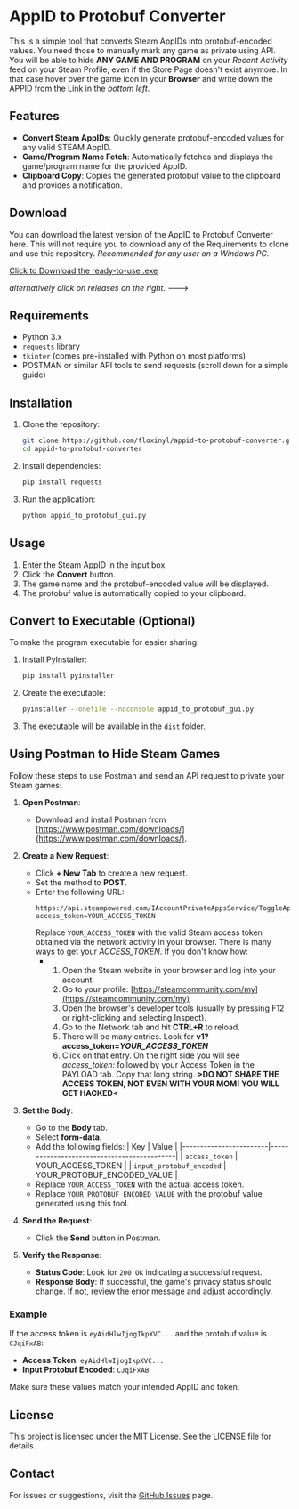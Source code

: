 # AppID to Protobuf Converter

This is a simple tool that converts Steam AppIDs into protobuf-encoded values. You need those to manually mark any game as private using API. You will be able to hide **ANY GAME AND PROGRAM** on your *Recent Activity* feed on your Steam Profile, even if the Store Page doesn't exist anymore. In that case hover over the game icon in your **Browser** and write down the APPID from the Link in the *bottom left*.

## Features

- **Convert Steam AppIDs**: Quickly generate protobuf-encoded values for any valid STEAM AppID.
- **Game/Program Name Fetch**: Automatically fetches and displays the game/program name for the provided AppID.
- **Clipboard Copy**: Copies the generated protobuf value to the clipboard and provides a notification.

## Download

You can download the latest version of the AppID to Protobuf Converter here.
This will not require you to download any of the Requirements to clone and use this repository.
*Recommended for any user on a Windows PC.*

[Click to Download the ready-to-use .exe](https://github.com/floxinyl/appid-to-protobuf-converter/releases/latest/download/appid_to_protobuf_gui.exe)

*alternatively click on releases on the right.* --->

## Requirements

- Python 3.x
- `requests` library
- `tkinter` (comes pre-installed with Python on most platforms)
- POSTMAN or similar API tools to send requests (scroll down for a simple guide)

## Installation

1. Clone the repository:
   ```bash
   git clone https://github.com/floxinyl/appid-to-protobuf-converter.git
   cd appid-to-protobuf-converter
   ```
2. Install dependencies:
   ```bash
   pip install requests
   ```
3. Run the application:
   ```bash
   python appid_to_protobuf_gui.py
   ```

## Usage

1. Enter the Steam AppID in the input box.
2. Click the **Convert** button.
3. The game name and the protobuf-encoded value will be displayed.
4. The protobuf value is automatically copied to your clipboard.

## Convert to Executable (Optional)

To make the program executable for easier sharing:

1. Install PyInstaller:
   ```bash
   pip install pyinstaller
   ```
2. Create the executable:
   ```bash
   pyinstaller --onefile --noconsole appid_to_protobuf_gui.py
   ```
3. The executable will be available in the `dist` folder.

## Using Postman to Hide Steam Games

Follow these steps to use Postman and send an API request to private your Steam games:

1. **Open Postman**:
   - Download and install Postman from [https://www.postman.com/downloads/](https://www.postman.com/downloads/).

2. **Create a New Request**:
   - Click **+ New Tab** to create a new request.
   - Set the method to **POST**.
   - Enter the following URL:
     ```
     https://api.steampowered.com/IAccountPrivateAppsService/ToggleAppPrivacy/v1?access_token=YOUR_ACCESS_TOKEN
     ```
     Replace `YOUR_ACCESS_TOKEN` with the valid Steam access token obtained via the network activity in your browser.
     There is many ways to get your *ACCESS_TOKEN*. If you don't know how:
     - 1. Open the Steam website in your browser and log into your account.
       2. Go to your profile: [https://steamcommunity.com/my](https://steamcommunity.com/my)
       3. Open the browser's developer tools (usually by pressing F12 or right-clicking and selecting Inspect).
       4. Go to the Network tab and hit **CTRL+R** to reload.
       5. There will be many entries. Look for **v1?access_token=*YOUR_ACCESS_TOKEN***
       6. Click on that entry. On the right side you will see *access_token:* followed by your Access Token in the PAYLOAD tab. Copy that long string.
          **>DO NOT SHARE THE ACCESS TOKEN, NOT EVEN WITH YOUR MOM! YOU WILL GET HACKED<**

3. **Set the Body**:
   - Go to the **Body** tab.
   - Select **form-data**.
   - Add the following fields:
     | Key                    | Value                                      |
     |------------------------|--------------------------------------------|
     | `access_token`         | YOUR_ACCESS_TOKEN                         |
     | `input_protobuf_encoded` | YOUR_PROTOBUF_ENCODED_VALUE               |
   - Replace `YOUR_ACCESS_TOKEN` with the actual access token.
   - Replace `YOUR_PROTOBUF_ENCODED_VALUE` with the protobuf value generated using this tool.

4. **Send the Request**:
   - Click the **Send** button in Postman.

5. **Verify the Response**:
   - **Status Code**: Look for `200 OK` indicating a successful request.
   - **Response Body**: If successful, the game's privacy status should change. If not, review the error message and adjust accordingly.

### Example
If the access token is `eyAidHlwIjogIkpXVC...` and the protobuf value is `CJqiFxAB`:
- **Access Token**: `eyAidHlwIjogIkpXVC...`  
- **Input Protobuf Encoded**: `CJqiFxAB`  

Make sure these values match your intended AppID and token.

## License

This project is licensed under the MIT License. See the LICENSE file for details.

## Contact

For issues or suggestions, visit the [GitHub Issues](https://github.com/floxinyl/appid-to-protobuf-converter/issues) page.

